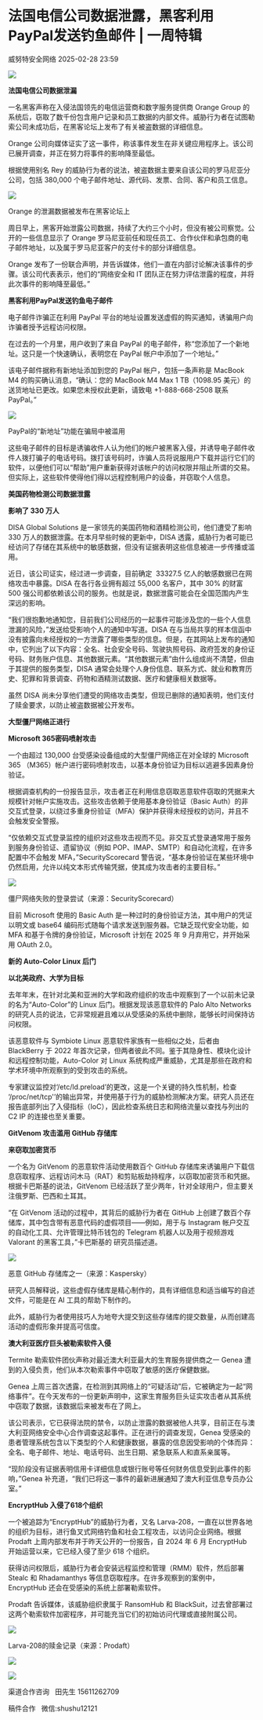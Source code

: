 #  法国电信公司数据泄露，黑客利用PayPal发送钓鱼邮件 | 一周特辑   
 威努特安全网络   2025-02-28 23:59  
  
![](https://mmbiz.qpic.cn/mmbiz_gif/vEkwp3V9Utvl9rhHb7l8cZ2iboX8rOuGpQAVtib3O2l4t6h3X72o4DPr28LH8gZFGrke6iaQcdBib6HSicn0ericw1Yg/640?wx_fmt=gif&from=appmsg "")  
  
**法国电信公司数据泄漏**  
  
  
  
  
一名黑客声称在入侵法国领先的电信运营商和数字服务提供商 Orange Group 的系统后，窃取了数千份包含用户记录和员工数据的内部文件。威胁行为者在试图勒索公司未成功后，在黑客论坛上发布了有关被盗数据的详细信息。  
  
Orange 公司向媒体证实了这一事件，称该事件发生在非关键应用程序上。该公司已展开调查，并正在努力将事件的影响降至最低。  
  
根据使用别名 Rey 的威胁行为者的说法，被盗数据主要来自该公司的罗马尼亚分公司，包括 380,000 个电子邮件地址、源代码、发票、合同、客户和员工信息。  
  
![](https://mmbiz.qpic.cn/mmbiz_png/vEkwp3V9Utvl9rhHb7l8cZ2iboX8rOuGpVAxicADjxXiaC7wRsqf4zt3ZciaqllFs363qnSxrO4KGrGGwk1SDTNUAQ/640?wx_fmt=png&from=appmsg "")  
  
Orange 的泄漏数据被发布在黑客论坛上  
  
周日早上，黑客开始泄露公司数据，持续了大约三个小时，但没有被公司察觉。公开的一些信息显示了 Orange 罗马尼亚前任和现任员工、合作伙伴和承包商的电子邮件地址，以及属于罗马尼亚客户的支付卡的部分详细信息。  
  
Orange 发布了一份联合声明，并告诉媒体，他们一直在内部讨论解决该事件的步骤。该公司代表表示，他们的“网络安全和 IT 团队正在努力评估泄露的程度，并将此次事件的影响降至最低。”  
  
**黑客利用PayPal发送钓鱼电子邮件**  
  
  
  
  
电子邮件诈骗正在利用 PayPal 平台的地址设置发送虚假的购买通知，诱骗用户向诈骗者授予远程访问权限。  
  
在过去的一个月里，用户收到了来自 PayPal 的电子邮件，称“您添加了一个新地址。这只是一个快速确认，表明您在 PayPal 帐户中添加了一个地址。”  
  
该电子邮件据称有新地址添加到您的 PayPal 帐户，包括一条声称是 MacBook M4 的购买确认消息，“确认：您的 MacBook M4 Max 1 TB（1098.95 美元）的送货地址已更改。如果您未授权此更新，请致电 +1-888-668-2508 联系 PayPal。”  
  
![](https://mmbiz.qpic.cn/mmbiz_png/vEkwp3V9Utvl9rhHb7l8cZ2iboX8rOuGpqyZQYLQibBsZe2xwiaff9ydnA90FZBCfaibHUzoOHT3mHnWnxFW3CTB2A/640?wx_fmt=png&from=appmsg "")  
  
PayPal的“新地址”功能在骗局中被滥用  
  
这些电子邮件的目标是诱骗收件人认为他们的帐户被黑客入侵，并诱导电子邮件收件人拨打骗子的电话号码。拨打该号码时，诈骗人员将说服用户下载并运行它们的软件，以便他们可以“帮助”用户重新获得对该帐户的访问权限并阻止所谓的交易。但实际上，这些软件使得他们得以远程控制用户的设备，并窃取个人信息。  
  
**美国药物检测公司数据泄露**  
  
**影响了 330 万人**  
  
  
  
  
DISA Global Solutions 是一家领先的美国药物和酒精检测公司，他们遭受了影响 330 万人的数据泄露。在本月早些时候的更新中，DISA 透露，威胁行为者可能已经访问了存储在其系统中的敏感数据，但没有证据表明这些信息被进一步传播或滥用。  
  
近日，该公司证实，经过进一步调查，目前确定  33327.5 亿人的敏感数据已在网络攻击中暴露。DISA 在各行各业拥有超过 55,000 名客户，其中 30% 的财富 500 强公司都依赖该公司的服务。也就是说，数据泄露可能会在全国范围内产生深远的影响。  
  
“我们很抱歉地通知您，目前我们公司经历的一起事件可能涉及您的一些个人信息泄漏的风险，”发送给受影响个人的通知中写道。DISA 在与当局共享的样本信函中没有披露向未经授权的一方泄露了哪些类型的信息。但是，在其网站上发布的通知中，它列出了以下内容：全名、社会安全号码、驾驶执照号码、政府签发的身份证号码、财务账户信息、其他数据元素。“其他数据元素”由什么组成尚不清楚，但由于其提供的服务类型，DISA 通常会处理个人身份信息、联系方式、就业和教育历史、犯罪和背景调查、药物和酒精测试数据、医疗和健康相关数据等。  
  
虽然 DISA 尚未分享他们遭受的网络攻击类型，但现已删除的通知表明，他们支付了赎金要求，以防止被盗数据被公开发布。  
  
**大型僵尸网络正进行**  
  
**Microsoft 365密码喷射攻击**  
  
  
  
  
一个由超过 130,000 台受感染设备组成的大型僵尸网络正在对全球的 Microsoft 365 （M365）帐户进行密码喷射攻击，以基本身份验证为目标以逃避多因素身份验证。  
  
根据调查机构的一份报告显示，攻击者正在利用信息窃取恶意软件窃取的凭据来大规模针对帐户实施攻击。这些攻击依赖于使用基本身份验证（Basic Auth）的非交互式登录，以绕过多重身份验证（MFA）保护并获得未经授权的访问，并且不会触发安全警报。  
  
“仅依赖交互式登录监控的组织对这些攻击视而不见。非交互式登录通常用于服务到服务身份验证、遗留协议（例如 POP、IMAP、SMTP）和自动化流程，在许多配置中不会触发 MFA，”SecurityScorecard 警告说，“基本身份验证在某些环境中仍然启用，允许以纯文本形式传输凭据，使其成为攻击者的主要目标。”  
  
![](https://mmbiz.qpic.cn/mmbiz_png/vEkwp3V9Utvl9rhHb7l8cZ2iboX8rOuGpVALK1LTVovMwKtFnExbXQD7XQFTH4X2caPHE4YKKvM5ic9icfvpic5vTA/640?wx_fmt=png&from=appmsg "")  
  
僵尸网络失败的登录尝试（来源：SecurityScorecard）  
  
目前 Microsoft 使用的 Basic Auth 是一种过时的身份验证方法，其中用户的凭证以明文或 base64 编码形式随每个请求发送到服务器。它缺乏现代安全功能，如 MFA 和基于令牌的身份验证，Microsoft 计划在 2025 年 9 月弃用它，并开始采用 OAuth 2.0。  
  
**新的 Auto-Color Linux 后门**  
  
**以北美政府、大学为目标**  
  
  
  
  
去年年末，在针对北美和亚洲的大学和政府组织的攻击中观察到了一个以前未记录的名为“Auto-Color”的 Linux 后门。根据发现该恶意软件的 Palo Alto Networks 的研究人员的说法，它非常规避且难以从受感染的系统中删除，能够长时间保持访问权限。  
  
该恶意软件与 Symbiote Linux 恶意软件家族有一些相似之处，后者由 BlackBerry 于 2022 年首次记录，但两者彼此不同。鉴于其隐身性、模块化设计和远程控制功能，Auto-Color 对 Linux 系统构成严重威胁，尤其是那些在政府和学术环境中所观察到的受到攻击的系统。  
  
专家建议监控对‘/etc/ld.preload’的更改，这是一个关键的持久性机制，检查 ‘/proc/net/tcp'’的输出异常，并使用基于行为的威胁检测解决方案。研究人员还在报告底部列出了入侵指标（IoC），因此检查系统日志和网络流量以查找与列出的 C2 IP 的连接也至关重要。  
  
**GitVenom 攻击滥用 GitHub 存储库**  
  
**来窃取加密货币**  
  
  
  
  
一个名为 GitVenom 的恶意软件活动使用数百个 GitHub 存储库来诱骗用户下载信息窃取程序、远程访问木马（RAT）和剪贴板劫持程序，以窃取加密货币和凭据。根据卡巴斯基的说法，GitVenom 已经活跃了至少两年，针对全球用户，但主要关注俄罗斯、巴西和土耳其。  
  
“在 GitVenom 活动的过程中，其背后的威胁行为者在 GitHub 上创建了数百个存储库，其中包含带有恶意代码的虚假项目——例如，用于与 Instagram 帐户交互的自动化工具、允许管理比特币钱包的 Telegram 机器人以及用于视频游戏 Valorant 的黑客工具，”卡巴斯基的 研究员描述道。  
  
![](https://mmbiz.qpic.cn/mmbiz_png/vEkwp3V9Utvl9rhHb7l8cZ2iboX8rOuGpibqdAwiasFtxEmVwIRNtgP9VMuu8iawtoPdV8wpruGYJUOSyiaEBtjkdicA/640?wx_fmt=png&from=appmsg "")  
  
恶意 GitHub 存储库之一（来源：Kaspersky）  
  
研究人员解释说，这些虚假存储库是精心制作的，具有详细信息和适当编写的自述文件，可能是在 AI 工具的帮助下制作的。  
  
此外，威胁行为者使用技巧人为地夸大提交到这些存储库的提交数量，从而创建高活动的虚假形象并提高可信度。  
  
**澳大利亚医疗巨头被勒索软件入侵**  
  
  
  
  
Termite 勒索软件团伙声称对最近澳大利亚最大的生育服务提供商之一 Genea 遭到的入侵负责，他们从本次勒索事件中窃取了敏感的医疗保健数据。  
  
Genea 上周三首次透露，在检测到其网络上的“可疑活动”后，它被确定为一起“网络事件”。在今天发布的一份更新声明中，这家生育服务巨头证实攻击者从其系统中窃取了数据，该数据后来被发布在了网上。  
  
该公司表示，它已获得法院的禁令，以防止泄露的数据被他人共享，目前正在与澳大利亚网络安全中心合作调查这起事件。正在进行的调查发现，Genea 受感染的患者管理系统包含以下类型的个人和健康数据，暴露的信息因受影响的个体而异：全名、电子邮件、地址、电话号码、出生日期、紧急联系人和直系亲属等。  
  
“现阶段没有证据表明信用卡详细信息或银行账号等任何财务信息受到此事件的影响，”Genea 补充道，“我们已将这一事件的最新进展通知了澳大利亚信息专员办公室。”  
  
**EncryptHub 入侵了618个组织**  
  
  
  
  
一个被追踪为“EncryptHub”的威胁行为者，又名 Larva-208，一直在以世界各地的组织为目标，进行鱼叉式网络钓鱼和社会工程攻击，以访问企业网络。根据 Prodaft 上周内部发布并于昨天公开的一份报告，自 2024 年 6 月 EncryptHub 开始运营以来，它已经入侵了至少 618 个组织。  
  
获得访问权限后，威胁行为者会安装远程监控和管理（RMM）软件，然后部署 Stealc 和 Rhadamanthys 等信息窃取程序。在许多观察到的案例中，EncryptHub 还会在受感染的系统上部署勒索软件。  
  
Prodaft 告诉媒体，该威胁组织隶属于 RansomHub 和 BlackSuit，过去曾部署过这两个勒索软件加密程序，并可能充当它们的初始访问代理或直接附属公司。  
  
![](https://mmbiz.qpic.cn/mmbiz_png/vEkwp3V9Utvl9rhHb7l8cZ2iboX8rOuGpE0kHCmHCgXdYtwqEic9shJicT70Z00DNFVLsS846HXE5IRxyKd7pnqnA/640?wx_fmt=png&from=appmsg "")  
  
Larva-208的赎金记录（来源：Prodaft）  
  
![](https://mmbiz.qpic.cn/mmbiz_png/vEkwp3V9Utvl9rhHb7l8cZ2iboX8rOuGp7arIb9RdJmSCe413pqQBqjF0dZQjLiaENOxYaXLpIB6LRoJtZz0n3YQ/640?wx_fmt=png&from=appmsg "")  
  
  
![](https://mmbiz.qpic.cn/mmbiz_jpg/vEkwp3V9Utvl9rhHb7l8cZ2iboX8rOuGpib0FEqkUQGMSCeico5NvAIBPNViaRHG4oL3N43CFIYyLIeRReclTCwPbQ/640?wx_fmt=jpeg&from=appmsg "")  
  
渠道合作咨询   田先生 15611262709  
  
稿件合作   微信:shushu12121  
  
